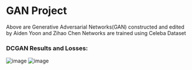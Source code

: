 # GAN Project
Above are Generative Adversarial Networks(GAN) constructed and edited by Aiden Yoon and Zihao Chen 
Networks are trained using Celeba Dataset
### DCGAN Results and Losses:
![image](https://github.com/magecliff96/GAN-Project/blob/master/celeba/32crop6e.png)
![image](https://github.com/magecliff96/GAN-Project/blob/master/celeba/32loss6e.png)
